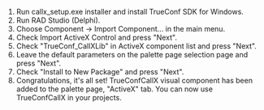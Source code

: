 <ol>
<li>Run callx_setup.exe installer and install TrueConf SDK for Windows.</li>
<li>Run RAD Studio (Delphi).</li>
<li>Choose Component -&gt; Import Component... in the main menu.</li>
<li>Check Import ActiveX Control and press "Next".</li>
<li>Check "TrueConf_CallXLib" in ActiveX component list and press "Next".</li>
<li>Leave the default parameters on the palette page selection page and press "Next".</li>
<li>Check "Install to New Package" and press "Next".</li>
<li>Congratulations, it's all set! TrueConfCallX visual component has been added to the palette page, "ActiveX" tab. You can now use TrueConfCallX in your projects.</li>
</ol>